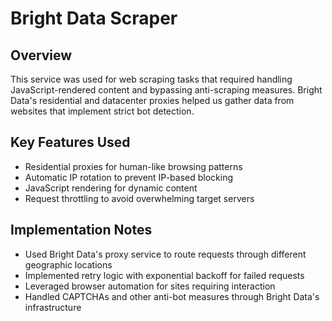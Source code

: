 # Bright Data Scraper

## Overview
This service was used for web scraping tasks that required handling JavaScript-rendered content and bypassing anti-scraping measures. Bright Data's residential and datacenter proxies helped us gather data from websites that implement strict bot detection.

## Key Features Used
- Residential proxies for human-like browsing patterns
- Automatic IP rotation to prevent IP-based blocking
- JavaScript rendering for dynamic content
- Request throttling to avoid overwhelming target servers

## Implementation Notes
- Used Bright Data's proxy service to route requests through different geographic locations
- Implemented retry logic with exponential backoff for failed requests
- Leveraged browser automation for sites requiring interaction
- Handled CAPTCHAs and other anti-bot measures through Bright Data's infrastructure

